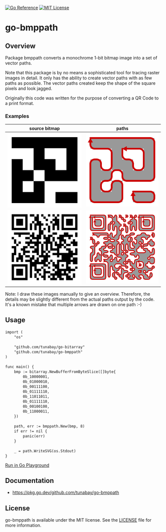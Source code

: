 [![Go Reference](https://pkg.go.dev/badge/github.com/tunabay/go-bmppath.svg)](https://pkg.go.dev/github.com/tunabay/go-bmppath)
[![MIT License](http://img.shields.io/badge/license-MIT-blue.svg?style=flat)](LICENSE)

# go-bmppath

## Overview

Package bmppath converts a monochrome 1-bit bitmap image into a set of vector
paths.

Note that this package is by no means a sophisticated tool for tracing raster
images in detail. It only has the ability to create vector paths with as few
paths as possible. The vector paths created keep the shape of the square pixels
and look jagged.

Originally this code was written for the purpose of converting a QR Code to a
print format.

### Examples

| source bitmap | paths |
|:---:|:---:|
|![](https://raw.githubusercontent.com/tunabay/go-bmppath/image/example-1-src.svg)|![](https://raw.githubusercontent.com/tunabay/go-bmppath/image/example-1-path.svg)|
|![](https://raw.githubusercontent.com/tunabay/go-bmppath/image/example-2-src.svg)|![](https://raw.githubusercontent.com/tunabay/go-bmppath/image/example-2-path.svg)|

Note: I draw these images manually to give an overview. Therefore, the details
may be slightly different from the actual paths output by the code. It's a known
mistake that multiple arrows are drawn on one path :-)

## Usage

```
import (
	"os"

	"github.com/tunabay/go-bitarray"
	"github.com/tunabay/go-bmppath"
)

func main() {
	bmp := bitarray.NewBufferFromByteSlice([]byte{
		0b_10000001,
		0b_01000010,
		0b_00111100,
		0b_01111110,
		0b_11011011,
		0b_01111110,
		0b_00100100,
		0b_11000011,
	})

	path, err := bmppath.New(bmp, 8)
	if err != nil {
		panic(err)
	}

	_ = path.WriteSVG(os.Stdout)
}
```
[Run in Go Playground](https://play.golang.org/p/aHcMc3Bd2Kg)

## Documentation

- https://pkg.go.dev/github.com/tunabay/go-bmppath

## License

go-bmppath is available under the MIT license. See the [LICENSE](LICENSE) file
for more information.
